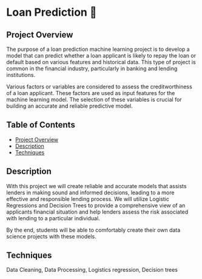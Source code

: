 # Loan Prediction :money_with_wings: 

## Project Overview
The purpose of a loan prediction machine learning project is to develop a model that can predict whether a loan applicant is likely to repay the loan or default based on various features and historical data. This type of project is common in the financial industry, particularly in banking and lending institutions.

Various factors or variables are considered to assess the creditworthiness of a loan applicant. 
These factors are used as input features for the machine learning model. The selection of these variables is crucial for building an accurate and reliable predictive model.

## Table of Contents

- [Project Overview](#Project-Overview)
- [Description](#Description)
- [Techniques](#Techniques)
  
## Description
With this project we will create reliable and accurate models that assists lenders in making sound and informed decisions, leading to a more effective and responsible lending process.
We will utilize Logistic Regressions and Decision Trees to provide a comprehensive view of an applicants financial situation and help lenders assess the risk associated with lending to a particular individual.

By the end, students will be able to comfortably create their own data science projects with these models. 

## Techniques 
Data Cleaning, Data Processing, Logistics regression, Decision trees
